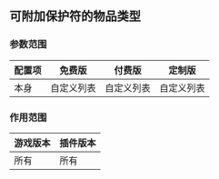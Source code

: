 ## 可附加保护符的物品类型

### 参数范围

| 配置项 | 免费版   | 付费版   | 定制版   |
|-----|-------|-------|-------|
| 本身  | 自定义列表 | 自定义列表 | 自定义列表 |

### 作用范围

| 游戏版本 | 插件版本 |
|------|------|
| 所有   | 所有   |

